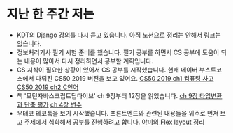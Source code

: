 # 지난 한 주간 저는
- KDT의 Django 강의를 다시 듣고 있습니다. 아직 노션으로 정리는 안해서 링크는 없습니다.
- 정보처리기사 필기 시험 준비를 했습니다. 필기 공부를 하면서 CS 공부에 도움이 되는 내용이 많아서 다시 정리하면서 공부할 계획입니다.
- CS 지식이 필요한 상황이 있어서 CS 공부를 시작했습니다. 현재 네이버 부스트코스에서 다뤄진 CS50 2019 버전을 보고 있어요.
    [CS50 2019 ch1 컴퓨팅 사고](https://min-z.notion.site/CS50-2019-ch1-20412e5e047d43a6955befca358de515)
    [CS50 2019 ch2 C언어](https://min-z.notion.site/CS50-2019-ch2-C-a0e9521c418544a5b2f41f49f9b2cf3d)
- 책 '모던자바스크립트딥다이브' ch 9장부터 12장을 읽었습니다.
    [ch  9장 타입변환과 단축 평가](https://min-z.notion.site/01-66d7a6bdc7d04f06a9a5da14fdb462b8)
    [ch 4장 변수](https://min-z.notion.site/04-b1d53ab0e5174b38b4fe0823687aafa9)
- 우테코 테코톡을 보기 시작했습니다. 프론트엔드와 관련된 내용들을 위주로 먼저 보고 주제에서 심화해서 공부를 진행하려고 합니다.
    [야미의 Flex layout 정리](https://min-z.notion.site/10-Flex-layout-d26814caeaad42988f695eeb6f4cb4e0)